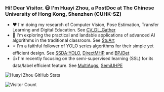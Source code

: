 ### Hi! Dear Visitor. :smiley: I'm Huayi Zhou, a PostDoc at The Chinese University of Hong Kong, Shenzhen (CUHK-SZ)

- :heart: I'm doing my research of Computer Vision, Pose Estimation, Transfer Learning and Digital Education. See [CV_DL_Gather](https://github.com/hnuzhy/CV_DL_Gather)
- :rocket: I'm exploring the practical and landable applications of advanced AI algorithms in the traditional classroom. See [StuArt](https://github.com/hnuzhy/StuArt)
- :star: I'm a faithful follower of YOLO series algorithms for their simple yet efficient design. See [SSDA-YOLO](https://github.com/hnuzhy/SSDA-YOLO), [DirectMHP](https://github.com/hnuzhy/DirectMHP) and [BPJDet](https://github.com/hnuzhy/BPJDet)
- :thumbsup: I'm recently focusing on the semi-supervised learning (SSL) for its data/label efficient feature. See [MultiAugs](https://github.com/hnuzhy/MultiAugs), [SemiUHPE](https://github.com/hnuzhy/SemiUHPE)
<!--
<img src="https://media.giphy.com/media/4GvoqJVUHL5fdgvidL/giphy.gif" width="260">
-->

![Huayi Zhou GitHub Stats](https://github-readme-stats-sigma-five.vercel.app/api?username=hnuzhy&show_icons=true)

![Visitor Count](https://profile-counter.glitch.me/{hnuzhy}/count.svg)


<!--
**hnuzhy/hnuzhy** is a ✨ _special_ ✨ repository because its `README.md` (this file) appears on your GitHub profile.

Here are some ideas to get you started:

- 🔭 I’m currently working on ...
- 🌱 I’m currently learning ...
- 👯 I’m looking to collaborate on ...
- 🤔 I’m looking for help with ...
- 💬 Ask me about ...
- 📫 How to reach me: ...
- 😄 Pronouns: ...
- ⚡ Fun fact: ...
-->
